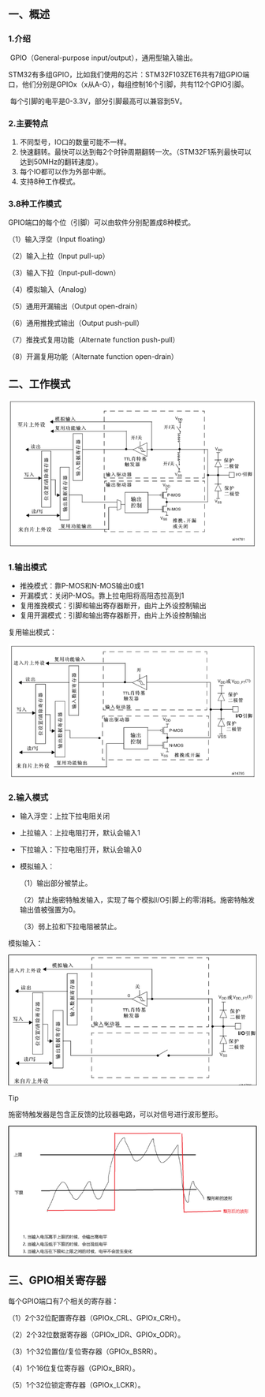 ​          

## 一、概述

### 1.介绍

​	GPIO（General-purpose input/output），通用型输入输出。

​	STM32有多组GPIO，比如我们使用的芯片：STM32F103ZET6共有7组GPIO端口，他们分别是GPIOx（x从A-G），每组控制16个引脚，共有112个GPIO引脚。

​	每个引脚的电平是0-3.3V，部分引脚最高可以兼容到5V。

### 2.主要特点

1. 不同型号，IO口的数量可能不一样。
2. 快速翻转。最快可以达到每2个时钟周期翻转一次。（STM32F1系列最快可以达到50MHz的翻转速度）。
3. 每个IO都可以作为外部中断。
4. 支持8种工作模式。

### 3.8种工作模式

GPIO端口的每个位（引脚）可以由软件分别配置成8种模式。

（1）输入浮空（Input floating）

（2）输入上拉（Input pull-up）

（3）输入下拉（Input-pull-down）

（4）模拟输入（Analog）

（5）通用开漏输出（Output open-drain）

（6）通用推挽式输出（Output push-pull）

（7）推挽式复用功能（Alternate function push-pull）

（8）开漏复用功能（Alternate function open-drain）

## 二、工作模式

![](./images/2-1.png)

### 1.输出模式

- 推挽模式：靠P-MOS和N-MOS输出0或1
- 开漏模式：关闭P-MOS。靠上拉电阻将高阻态拉高到1
- 复用推挽模式：引脚和输出寄存器断开，由片上外设控制输出
- 复用开漏模式：引脚和输出寄存器断开，由片上外设控制输出

复用输出模式：

![复用输出](./images/2-2.png)

### 2.输入模式

- 输入浮空：上拉下拉电阻关闭

- 上拉输入：上拉电阻打开，默认会输入1

- 下拉输入：下拉电阻打开，默认会输入0

- 模拟输入：

  （1）输出部分被禁止。

  （2）禁止施密特触发输入，实现了每个模拟I/O引脚上的零消耗。施密特触发输出值被强置为0。

  （3）弱上拉和下拉电阻被禁止。

模拟输入：

![模拟输入](./images/2-3.png)

> [!TIP]
>
> 施密特触发器是包含正反馈的比较器电路，可以对信号进行波形整形。
>
> ![施密特触发器](./images/2-4.png)

## 三、GPIO相关寄存器

每个GPIO端口有7个相关的寄存器：

（1）2个32位配置寄存器（GPIOx_CRL、GPIOx_CRH）。

（2）2个32位数据寄存器（GPIOx_IDR、GPIOx_ODR）。

（3）1个32位置位/复位寄存器（GPIOx_BSRR）。

（4）1个16位复位寄存器（GPIOx_BRR）。

（5）1个32位锁定寄存器（GPIOx_LCKR）。

